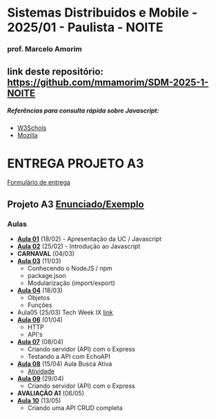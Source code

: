 # Sistemas Distribuidos e Mobile - 2025/01 - Paulista - NOITE
### prof. Marcelo Amorim
## link deste repositório: https://github.com/mmamorim/SDM-2025-1-NOITE

##### Referências para consulta rápida sobre Javascript: 
* [W3Schols](https://www.w3schools.com/js/default.asp) 
* [Mozilla](https://developer.mozilla.org/pt-BR/docs/Web/JavaScript)

# ENTREGA PROJETO A3

[Formulário de entrega](https://forms.gle/FsR9pUydurQBji4x6)

## Projeto A3 [Enunciado/Exemplo](./A3)

### Aulas 
* **[Aula 01](./Aula01_18Fev/)** (18/02) - Apresentação da UC / Javascript
* **[Aula 02](./Aula02_25Fev/)** (25/02)  - Introdução ao Javascript
* **CARNAVAL** (04/03) 
* **[Aula 03](./Aula03_11Mar/)** (11/03) 
  - Conhecendo o NodeJS / npm 
  - package.json 
  - Modularização (import/export) 
* **[Aula 04](./Aula04_18Mar/)** (18/03) 
  - Objetos
  - Funções
* Aula05 (25/03) Tech Week IX [link](https://animatechweek.com.br/)
* **[Aula 06](./Aula06_01Abr/)** (01/04) 
  - HTTP
  - API's
* **[Aula 07](./Aula07_08Abr/)** (08/04) 
  - Criando servidor (API) com o Express
  - Testando a API com EchoAPI
* **[Aula 08](./Aula08_15Abr/)** (15/04)  Aula Busca Ativa
  - [Atividade](./Aula08_15Abr)
* **[Aula 09](./Aula09_29Abr/)** (29/04)  
  - Criando servidor (API) com o Express
* **AVALIAÇÃO A1** (06/05) 
* **[Aula 10](./Aula10_13Mai/)** (13/05)  
  - Criando uma API CRUD completa
